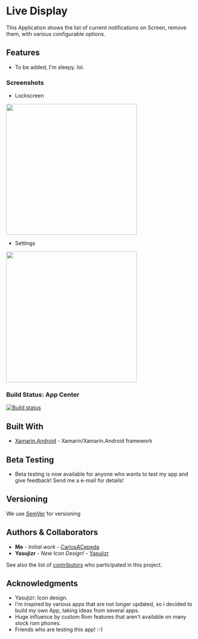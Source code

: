 # Live Display

This Application shows the list of current notifications on Screen, remove them, with various configurable options.

## Features

* To be added, I'm sleepy. lol.

### Screenshots
* Lockscreen
<img src="https://i.imgur.com/or1E4B1.png" width="350">

* Settings
<img src="https://i.imgur.com/6jGHFaF.png" width="350">



### Build Status: App Center

[![Build status](https://build.appcenter.ms/v0.1/apps/35ff8c85-fde9-4e45-9e27-834a716fce2b/branches/master/badge)](https://appcenter.ms)


## Built With

* [Xamarin.Android](https://docs.microsoft.com/en-us/xamarin/android/) - Xamarin/Xamarin.Android framework

## Beta Testing

* Beta testing is now available for anyone who wants to test my app and give feedback! Send me a e-mail for details!

## Versioning

We use [SemVer](http://semver.org/) for versioning

## Authors & Collaborators

* **Me** - *Initial work* - [CarlosACepeda](https://github.com/CarlosACepeda)
* **Yasujizr**  - *New Icon Design!* - [Yasujizr](https://github.com/Yasujizr)

See also the list of [contributors](https://github.com/CarlosACepeda/LiveDisplay/contributors) who participated in this project.

## Acknowledgments

* Yasujizr: Icon design.
* I'm inspired by various apps that are not longer updated, so i decided to build my own App, taking ideas from several apps.
* Huge influence by custom Rom features that aren't available on many stock rom phones.
* Friends who are testing this app! :-)
